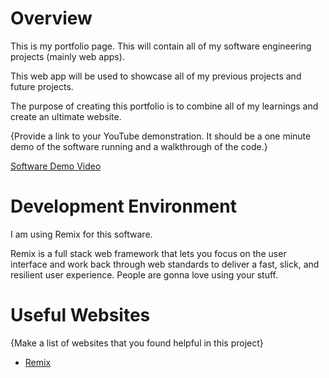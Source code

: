 # Overview

This is my portfolio page. This will contain all of my software engineering projects (mainly web apps).

This web app will be used to showcase all of my previous projects and future projects.

The purpose of creating this portfolio is to combine all of my learnings and create an ultimate website.

{Provide a link to your YouTube demonstration.  It should be a one minute demo of the software running and a walkthrough of the code.}

[Software Demo Video](http://youtube.link.goes.here)

# Development Environment

I am using Remix for this software.

Remix is a full stack web framework that lets you focus on the user interface and work back through web standards to deliver a fast, slick, and resilient user experience. People are gonna love using your stuff.

# Useful Websites

{Make a list of websites that you found helpful in this project}
* [Remix](https://remix.run/)